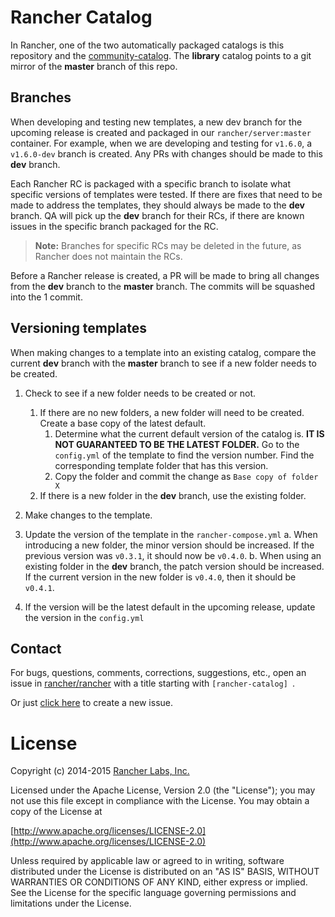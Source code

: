 # Rancher Catalog

In Rancher, one of the two automatically packaged catalogs is this repository and the [community-catalog](https://github.com/rancher/community-catalog). The **library** catalog points to a git mirror of the **master** branch of this repo.

## Branches

When developing and testing new templates, a new dev branch for the upcoming release is created and packaged in our `rancher/server:master` container. For example, when we are developing and testing for `v1.6.0`, a `v1.6.0-dev` branch is created. Any PRs with changes should be made to this **dev** branch.

Each Rancher RC is packaged with a specific branch to isolate what specific versions of templates were tested. If there are fixes that need to be made to address the templates, they should always be made to the **dev** branch. QA will pick up the **dev** branch for their RCs, if there are known issues in the specific branch packaged for the RC.

> **Note:** Branches for specific RCs may be deleted in the future, as Rancher does not maintain the RCs.

Before a Rancher release is created, a PR will be made to bring all changes from the **dev** branch to the **master** branch. The commits will be squashed into the 1 commit.

## Versioning templates

When making changes to a template into an existing catalog, compare the current **dev** branch with the **master** branch to see if a new folder needs to be created.

1. Check to see if a new folder needs to be created or not.
      1. If there are no new folders, a new folder will need to be created. Create a base copy of the latest default.
          1. Determine what the current default version of the catalog is. **IT IS NOT GUARANTEED TO BE THE LATEST FOLDER.** Go to the `config.yml` of the template to find the version number. Find the corresponding template folder that has this version.
          2. Copy the folder and commit the change as `Base copy of folder X`
      2. If there is a new folder in the **dev** branch, use the existing folder.

2. Make changes to the template.

3. Update the version of the template in the `rancher-compose.yml`
  a. When introducing a new folder, the minor version should be increased. If the previous version was `v0.3.1`, it should now be `v0.4.0`.
  b. When using an existing folder in the **dev** branch, the patch version should be increased. If the current version in the new folder is `v0.4.0`, then it should be `v0.4.1`.

4. If the version will be the latest default in the upcoming release, update the version in the `config.yml`


## Contact
For bugs, questions, comments, corrections, suggestions, etc., open an issue in
 [rancher/rancher](//github.com/rancher/rancher/issues) with a title starting with `[rancher-catalog] `.

Or just [click here](//github.com/rancher/rancher/issues/new?title=%5Brancher-catalog%5D%20) to create a new issue.

# License
Copyright (c) 2014-2015 [Rancher Labs, Inc.](http://rancher.com)

Licensed under the Apache License, Version 2.0 (the "License");
you may not use this file except in compliance with the License.
You may obtain a copy of the License at

[http://www.apache.org/licenses/LICENSE-2.0](http://www.apache.org/licenses/LICENSE-2.0)

Unless required by applicable law or agreed to in writing, software
distributed under the License is distributed on an "AS IS" BASIS,
WITHOUT WARRANTIES OR CONDITIONS OF ANY KIND, either express or implied.
See the License for the specific language governing permissions and
limitations under the License.
